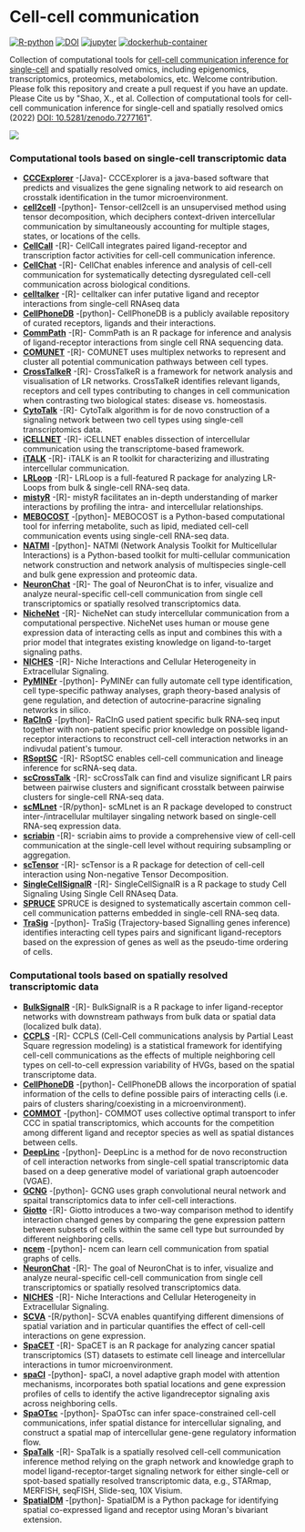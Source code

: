 # Cell-cell communication

[![R-python](https://img.shields.io/badge/R%2Fpython-CMD--check-brightgreen?logo=github)](https://github.com/shaoxin0801/Cell-cell-communication/actions) [![DOI](https://zenodo.org/badge/561227113.svg)](https://zenodo.org/badge/latestdoi/561227113) [![jupyter](https://img.shields.io/badge/Computational--tools-cell--cell%20communication-yellow?logo=jupyter)](https://github.com/shaoxin0801/Cell-cell-communication/tree/main/method) [![dockerhub-container](https://img.shields.io/badge/dockerhub-container-yellowgreen?logo=docker)](https://hub.docker.com/r/shaoxin0801/cell-cell-communication) 

Collection of computational tools for [cell-cell communication inference for single-cell](https://pubmed.ncbi.nlm.nih.gov/32435978/) and spatially resolved omics, including epigenomics, transcriptomics, proteomics, metabolomics, etc. Welcome contribution. Please folk this repository and create a pull request if you have an update. Please Cite us by "Shao, X., et al. Collection of computational tools for cell-cell communication inference for single-cell and spatially resolved omics (2022) [DOI: 10.5281/zenodo.7277161](https://zenodo.org/record/7277161)".

<img src='https://github.com/shaoxin0801/Cell-cell-communication/blob/main/img/Cell-cell%20communication.png'>

### Computational tools based on single-cell transcriptomic data
- __[CCCExplorer](https://github.com/methodistsmab/CCCExplorer)__ -[Java]- CCCExplorer is a java-based software that predicts and visualizes the gene signaling network to aid research on crosstalk identification in the tumor microenvironment.
- __[cell2cell](https://github.com/earmingol/cell2cell)__ -[python]- Tensor-cell2cell is an unsupervised method using tensor decomposition, which deciphers context-driven intercellular communication by simultaneously accounting for multiple stages, states, or locations of the cells.
- __[CellCall](https://github.com/ShellyCoder/cellcall)__ -[R]- CellCall integrates paired ligand-receptor and transcription factor activities for cell-cell communication inference.
- __[CellChat](https://github.com/sqjin/CellChat)__ -[R]- CellChat enables inference and analysis of cell-cell communication for systematically detecting dysregulated cell-cell communication across biological conditions.
- __[celltalker](https://github.com/arc85/celltalker)__ -[R]- celltalker can infer putative ligand and receptor interactions from single-cell RNAseq data
- __[CellPhoneDB](https://github.com/Teichlab/cellphonedb)__ -[python]- CellPhoneDB is a publicly available repository of curated receptors, ligands and their interactions.
- __[CommPath](https://github.com/yingyonghui/CommPath)__ -[R]- CommPath is an R package for inference and analysis of ligand-receptor interactions from single cell RNA sequencing data.
- __[COMUNET](https://github.com/ScialdoneLab/COMUNET)__ -[R]- COMUNET uses multiplex networks to represent and cluster all potential communication pathways between cell types.
- __[CrossTalkeR](https://github.com/CostaLab/CrossTalkeR)__ -[R]- CrossTalkeR is a framework for network analysis and visualisation of LR networks. CrossTalkeR identifies relevant ligands, receptors and cell types contributing to changes in cell communication when contrasting two biological states: disease vs. homeostasis.
- __[CytoTalk](https://github.com/tanlabcode/CytoTalk)__ -[R]- CytoTalk algorithm is for de novo construction of a signaling network between two cell types using single-cell transcriptomics data.
- __[iCELLNET](https://github.com/soumelis-lab/ICELLNET)__ -[R]- iCELLNET enables dissection of intercellular communication using the transcriptome-based framework.
- __[iTALK](https://github.com/soumelis-lab/ICELLNET)__ -[R]- iTALK is an R toolkit for characterizing and illustrating intercellular communication.
- __[LRLoop](https://github.com/Pinlyu3/LRLoop)__ -[R]- LRLoop is a full-featured R package for analyzing LR-Loops from bulk & single-cell RNA-seq data.
- __[mistyR](https://saezlab.github.io/mistyR/)__ -[R]- mistyR facilitates an in-depth understanding of marker interactions by profiling the intra- and intercellular relationships.
- __[MEBOCOST](https://github.com/zhengrongbin/MEBOCOST)__ -[python]- MEBOCOST is a Python-based computational tool for inferring metabolite, such as lipid, mediated cell-cell communication events using single-cell RNA-seq data.
- __[NATMI](https://github.com/forrest-lab/NATMI)__ -[python]- NATMI (Network Analysis Toolkit for Multicellular Interactions) is a Python-based toolkit for multi-cellular communication network construction and network analysis of multispecies single-cell and bulk gene expression and proteomic data.
- __[NeuronChat](https://github.com/Wei-BioMath/NeuronChat)__ -[R]- The goal of NeuronChat is to infer, visualize and analyze neural-specific cell-cell communication from single cell transcriptomics or spatially resolved transcriptomics data.
- __[NicheNet](https://github.com/saeyslab/nichenetr)__ -[R]- NicheNet can study intercellular communication from a computational perspective. NicheNet uses human or mouse gene expression data of interacting cells as input and combines this with a prior model that integrates existing knowledge on ligand-to-target signaling paths.
- __[NICHES](https://github.com/msraredon/NICHES)__ -[R]- Niche Interactions and Cellular Heterogeneity in Extracellular Signaling.
- __[PyMINEr](https://bitbucket.org/scottyler892/pyminer_release/src/master/)__ -[python]- PyMINEr can fully automate cell type identification, cell type-specific pathway analyses, graph theory-based analysis of gene regulation, and detection of autocrine-paracrine signaling networks in silico.
- __[RaCInG](https://github.com/SysBioOncology/RaCInG)__ -[python]- RaCInG used patient specific bulk RNA-seq input together with non-patient specific prior knowledge on possible ligand-receptor interactions to reconstruct cell-cell interaction networks in an indivudal patient's tumour.
- __[RSoptSC](https://github.com/mkarikom/RSoptSC)__ -[R]- RSoptSC enables cell-cell communication and lineage inference for scRNA-seq data.
- __[scCrossTalk](https://github.com/ZJUFanLab/scCrossTalk)__ -[R]- scCrossTalk can find and visulize significant LR pairs between pairwise clusters and significant crosstalk between pairwise clusters for single-cell RNA-seq data.
- __[scMLnet](https://github.com/SunXQlab/scMLnet)__ -[R/python]- scMLnet is an R package developed to construct inter-/intracellular multilayer singaling network based on single-cell RNA-seq expression data.
- __[scriabin](https://github.com/BlishLab/scriabin)__ -[R]- scriabin aims to provide a comprehensive view of cell-cell communication at the single-cell level without requiring subsampling or aggregation.
- __[scTensor](https://github.com/rikenbit/scTensor)__ -[R]- scTensor is a R package for detection of cell-cell interaction using Non-negative Tensor Decomposition.
- __[SingleCellSignalR](https://github.com/SCA-IRCM/SingleCellSignalR)__ -[R]- SingleCellSignalR is a R package to study Cell Signaling Using Single Cell RNAseq Data.
- __[SPRUCE]()__ SPRUCE is designed to systematically ascertain common cell-cell communication patterns embedded in single-cell RNA-seq data.
- __[TraSig](https://github.com/doraadong/TraSig)__ -[python]- TraSig (Trajectory-based Signalling genes inference) identifies interacting cell types pairs and significant ligand-receptors based on the expression of genes as well as the pseudo-time ordering of cells. 

### Computational tools based on spatially resolved transcriptomic data
- __[BulkSignalR](https://github.com/jcolinge/BulkSignalR)__ -[R]- BulkSignalR is a R package to infer ligand-receptor networks with downstream pathways from bulk data or spatial data (localized bulk data).
- __[CCPLS](https://github.com/bioinfo-tsukuba/CCPLS)__ -[R]- CCPLS (Cell-Cell communications analysis by Partial Least Square regression modeling) is a statistical framework for identifying cell-cell communications as the effects of multiple neighboring cell types on cell-to-cell expression variability of HVGs, based on the spatial transcriptome data.
- __[CellPhoneDB](https://github.com/ventolab/CellphoneDB)__ -[python]- CellPhoneDB allows the incorporation of spatial information of the cells to define possible pairs of interacting cells (i.e. pairs of clusters sharing/coexisting in a microenvironment).
- __[COMMOT](https://github.com/zcang/COMMOT)__ -[python]- COMMOT uses collective optimal transport to infer CCC in spatial transcriptomics, which accounts for the competition among different ligand and receptor species as well as spatial distances between cells.
- __[DeepLinc](https://github.com/xryanglab/DeepLinc)__ -[python]- DeepLinc is a method for de novo reconstruction of cell interaction networks from single-cell spatial transcriptomic data based on a deep generative model of variational graph autoencoder (VGAE).
- __[GCNG](https://github.com/xiaoyeye/GCNG)__ -[python]- GCNG uses graph convolutional neural network and spaital transcriptomics data to infer cell-cell interactions.
- __[Giotto](https://github.com/drieslab/Giotto)__ -[R]- Giotto introduces a two-way comparison method to identify interaction changed genes by comparing the gene expression pattern between subsets of cells within the same cell type but surrounded by different neighboring cells.
- __[ncem](https://github.com/theislab/ncem)__ -[python]- ncem can learn cell communication from spatial graphs of cells.
- __[NeuronChat](https://github.com/Wei-BioMath/NeuronChat)__ -[R]- The goal of NeuronChat is to infer, visualize and analyze neural-specific cell-cell communication from single cell transcriptomics or spatially resolved transcriptomics data.
- __[NICHES](https://github.com/msraredon/NICHES)__ -[R]- Niche Interactions and Cellular Heterogeneity in Extracellular Signaling.
- __[SCVA](https://github.com/damienArnol/svca)__ -[R/python]- SCVA enables quantifying different dimensions of spatial variation and in particular quantifies the effect of cell-cell interactions on gene expression.
- __[SpaCET](https://github.com/data2intelligence/SpaCET)__ -[R]- SpaCET is an R package for analyzing cancer spatial transcriptomics (ST) datasets to estimate cell lineage and intercellular interactions in tumor microenvironment.
- __[spaCI](https://github.com/QSong-github/spaCI)__ -[python]- spaCI, a novel adaptive graph model with attention mechanisms, incorporates both spatial locations and gene expression profiles of cells to identify the active ligandreceptor signaling axis across neighboring cells.
- __[SpaOTsc](https://github.com/zcang/SpaOTsc)__ -[python]- SpaOTsc can infer space-constrained cell-cell communications, infer spatial distance for intercellular signaling, and construct a spatial map of intercellular gene-gene regulatory information flow.
- __[SpaTalk](https://github.com/ZJUFanLab/SpaTalk)__ -[R]- SpaTalk is a spatially resolved cell-cell communication inference method relying on the graph network and knowledge graph to model ligand-receptor-target signaling network for either single-cell or spot-based spatially resolved transcriptomic data, e.g., STARmap, MERFISH, seqFISH, Slide-seq, 10X Visium.
- __[SpatialDM](https://github.com/StatBiomed/SpatialDM)__ -[python]- SpatialDM is a Python package for identifying spatial co-expressed ligand and receptor using Moran's bivariant extension.
